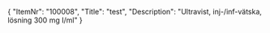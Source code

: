 {
  "ItemNr": "100008",
  "Title": "test",
  "Description": "Ultravist, inj-/inf-vätska, lösning 300 mg I/ml"
}